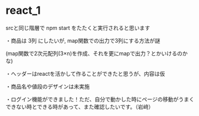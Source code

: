 # react_1

srcと同じ階層で npm start をたたくと実行されると思います

・商品は 3列 にしたいが, map関数での出力で3列にする方法が謎

(map関数で2次元配列(3×n)を作成、それを更にmapで出力？とかいけるのかな)


・ヘッダーはreactを活かして作ることができたと思うが、内容は仮

・商品名や値段のデザインは未実施

・ログイン機能ができました！ただ、自分で動かした時にページの移動がうまくできない時とできる時があって、また確認したいです。（岩﨑）
